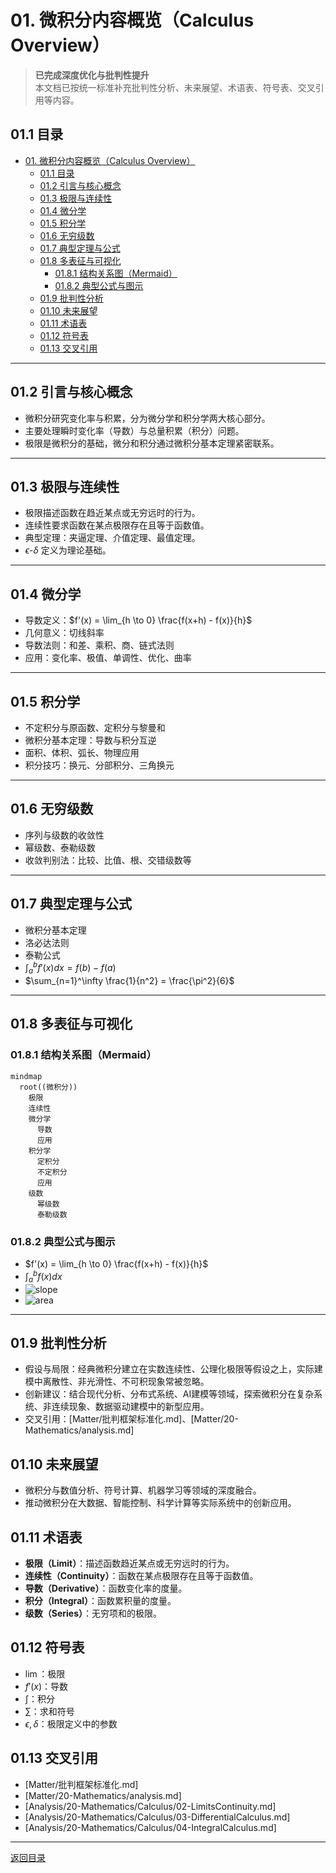 # 01. 微积分内容概览（Calculus Overview）

> **已完成深度优化与批判性提升**  
> 本文档已按统一标准补充批判性分析、未来展望、术语表、符号表、交叉引用等内容。

## 01.1 目录

- [01. 微积分内容概览（Calculus Overview）](#01-微积分内容概览calculus-overview)
  - [01.1 目录](#011-目录)
  - [01.2 引言与核心概念](#012-引言与核心概念)
  - [01.3 极限与连续性](#013-极限与连续性)
  - [01.4 微分学](#014-微分学)
  - [01.5 积分学](#015-积分学)
  - [01.6 无穷级数](#016-无穷级数)
  - [01.7 典型定理与公式](#017-典型定理与公式)
  - [01.8 多表征与可视化](#018-多表征与可视化)
    - [01.8.1 结构关系图（Mermaid）](#0181-结构关系图mermaid)
    - [01.8.2 典型公式与图示](#0182-典型公式与图示)
  - [01.9 批判性分析](#019-批判性分析)
  - [01.10 未来展望](#0110-未来展望)
  - [01.11 术语表](#0111-术语表)
  - [01.12 符号表](#0112-符号表)
  - [01.13 交叉引用](#0113-交叉引用)

---

## 01.2 引言与核心概念

- 微积分研究变化率与积累，分为微分学和积分学两大核心部分。
- 主要处理瞬时变化率（导数）与总量积累（积分）问题。
- 极限是微积分的基础，微分和积分通过微积分基本定理紧密联系。

---

## 01.3 极限与连续性

- 极限描述函数在趋近某点或无穷远时的行为。
- 连续性要求函数在某点极限存在且等于函数值。
- 典型定理：夹逼定理、介值定理、最值定理。
- $\epsilon$-$\delta$ 定义为理论基础。

---

## 01.4 微分学

- 导数定义：$f'(x) = \lim_{h \to 0} \frac{f(x+h) - f(x)}{h}$
- 几何意义：切线斜率
- 导数法则：和差、乘积、商、链式法则
- 应用：变化率、极值、单调性、优化、曲率

---

## 01.5 积分学

- 不定积分与原函数、定积分与黎曼和
- 微积分基本定理：导数与积分互逆
- 面积、体积、弧长、物理应用
- 积分技巧：换元、分部积分、三角换元

---

## 01.6 无穷级数

- 序列与级数的收敛性
- 幂级数、泰勒级数
- 收敛判别法：比较、比值、根、交错级数等

---

## 01.7 典型定理与公式

- 微积分基本定理
- 洛必达法则
- 泰勒公式
- $\int_a^b f'(x)dx = f(b) - f(a)$
- $\sum_{n=1}^\infty \frac{1}{n^2} = \frac{\pi^2}{6}$

---

## 01.8 多表征与可视化

### 01.8.1 结构关系图（Mermaid）

```mermaid
mindmap
  root((微积分))
    极限
    连续性
    微分学
      导数
      应用
    积分学
      定积分
      不定积分
      应用
    级数
      幂级数
      泰勒级数
```

### 01.8.2 典型公式与图示

- $f'(x) = \lim_{h \to 0} \frac{f(x+h) - f(x)}{h}$
- $\int_a^b f(x)dx$
- ![slope](https://latex.codecogs.com/svg.image?\text{Slope%20of%20Tangent})
- ![area](https://latex.codecogs.com/svg.image?\text{Area%20under%20Curve})

---

## 01.9 批判性分析

- 假设与局限：经典微积分建立在实数连续性、公理化极限等假设之上，实际建模中离散性、非光滑性、不可积现象常被忽略。
- 创新建议：结合现代分析、分布式系统、AI建模等领域，探索微积分在复杂系统、非连续现象、数据驱动建模中的新型应用。
- 交叉引用：[Matter/批判框架标准化.md]、[Matter/20-Mathematics/analysis.md]

## 01.10 未来展望

- 微积分与数值分析、符号计算、机器学习等领域的深度融合。
- 推动微积分在大数据、智能控制、科学计算等实际系统中的创新应用。

## 01.11 术语表

- **极限（Limit）**：描述函数趋近某点或无穷远时的行为。
- **连续性（Continuity）**：函数在某点极限存在且等于函数值。
- **导数（Derivative）**：函数变化率的度量。
- **积分（Integral）**：函数累积量的度量。
- **级数（Series）**：无穷项和的极限。

## 01.12 符号表

- $\lim$：极限
- $f'(x)$：导数
- $\int$：积分
- $\sum$：求和符号
- $\epsilon,\delta$：极限定义中的参数

## 01.13 交叉引用

- [Matter/批判框架标准化.md]
- [Matter/20-Mathematics/analysis.md]
- [Analysis/20-Mathematics/Calculus/02-LimitsContinuity.md]
- [Analysis/20-Mathematics/Calculus/03-DifferentialCalculus.md]
- [Analysis/20-Mathematics/Calculus/04-IntegralCalculus.md]

---

[返回目录](#011-目录)
